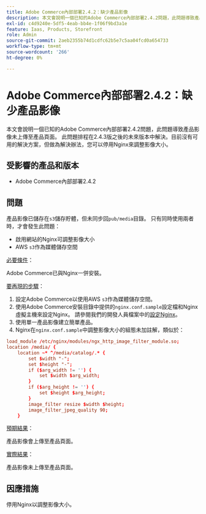 ```yaml
---
title: Adobe Commerce內部部署2.4.2：缺少產品影像
description: 本文會說明一個已知的Adobe Commerce內部部署2.4.2問題，此問題導致產品影像未上傳至產品頁面。 此問題排程在2.4.3版之後的未來版本中解決。目前沒有可用的解決方案，但做為解決辦法，您可以停用Nginx來調整影像大小。
exl-id: c4d9240e-5df5-4eab-bb4e-1f06f9bd3a1e
feature: Iaas, Products, Storefront
role: Admin
source-git-commit: 2aeb2355b74d1cdfc62b5e7c5aa04fcd0a654733
workflow-type: tm+mt
source-wordcount: '266'
ht-degree: 0%

---
```


# Adobe Commerce內部部署2.4.2：缺少產品影像

本文會說明一個已知的Adobe Commerce內部部署2.4.2問題，此問題導致產品影像未上傳至產品頁面。 此問題排程在2.4.3版之後的未來版本中解決。目前沒有可用的解決方案，但做為解決辦法，您可以停用Nginx來調整影像大小。

## 受影響的產品和版本

* Adobe Commerce內部部署2.4.2

## 問題

產品影像已儲存在`s3`儲存貯體，但未同步回`pub/media`目錄。 只有同時使用兩者時，才會發生此問題：

* 啟用網站的Nginx可調整影像大小
* AWS `s3`作為媒體儲存空間

<u>必要條件</u>：

Adobe Commerce已與Nginx一併安裝。

<u>要再現的步驟</u>：

1. 設定Adobe Commerce以使用AWS `s3`作為媒體儲存空間。
1. 使用Adobe Commerce安裝目錄中提供的`nginx.conf.sample`設定檔和Nginx虛擬主機來設定Nginx。 請參閱我們的開發人員檔案中的[設定Nginx](https://experienceleague.adobe.com/en/docs/commerce-operations/installation-guide/prerequisites/web-server/nginx)。
1. 使用單一產品影像建立簡單產品。
1. Nginx在`nginx.conf.sample`中調整影像大小的組態未加註解，類似於：

```conf
load_module /etc/nginx/modules/ngx_http_image_filter_module.so;
location /media/ {
    location ~* ^/media/catalog/.* {
        set $width "-";
        set $height "-";
        if ($arg_width != '') {
            set $width $arg_width;
        }
        if ($arg_height != '') {
            set $height $arg_height;
        }
        image_filter resize $width $height;
        image_filter_jpeg_quality 90;
    }
```

<u>預期結果</u>：

產品影像會上傳至產品頁面。

<u>實際結果</u>：

產品影像未上傳至產品頁面。

## 因應措施

停用Nginx以調整影像大小。
